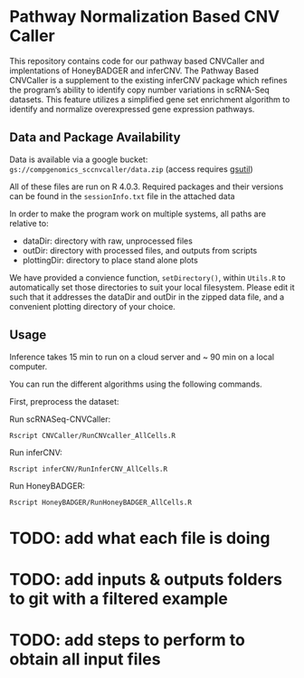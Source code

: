 # Pathway Normalization Based CNV Caller

This repository contains code for our pathway based CNVCaller and implentations of HoneyBADGER and inferCNV. The Pathway Based CNVCaller is a supplement to the existing inferCNV package which refines the program’s ability to identify copy number variations in scRNA-Seq datasets. This feature utilizes a simplified gene set enrichment algorithm to identify and normalize overexpressed gene expression pathways.


## Data and Package Availability

Data is available via a google bucket: `gs://compgenomics_sccnvcaller/data.zip` (access requires [gsutil](https://cloud.google.com/storage/docs/gsutil_install))

All of these files are run on R 4.0.3. Required packages and their versions can be found in the `sessionInfo.txt` file in the attached data

In order to make the program work on multiple systems, all paths are relative to:

- dataDir: directory with raw, unprocessed files
- outDir: directory with processed files, and outputs from scripts
- plottingDir: directory to place stand alone plots

We have provided a convience function, `setDirectory()`, within `Utils.R` to automatically set those directories to suit your local filesystem. 
Please edit it such that it addresses the dataDir and outDir in the zipped data file, and a convenient plotting directory of your choice.  

## Usage


Inference takes 15 min to run on a cloud server and ~ 90 min on a local computer.

You can run the different algorithms using the following commands.

First, preprocess the dataset:

Run scRNASeq-CNVCaller:
```
Rscript CNVCaller/RunCNVcaller_AllCells.R
```

Run inferCNV:
```
Rscript inferCNV/RunInferCNV_AllCells.R
```

Run HoneyBADGER:
```
Rscript HoneyBADGER/RunHoneyBADGER_AllCells.R
```

# TODO: add what each file is doing
# TODO: add inputs & outputs folders to git with a filtered example
# TODO: add steps to perform to obtain all input files  
